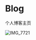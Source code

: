 # Blog
个人博客主页

![IMG_7721](/Users/BrantleyFan/JavaProject/blog4.0-backend/assets/IMG_7721-7505246.jpeg)
